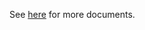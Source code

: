 See [here](https://github.com/kcl-lang/modules/blob/main/.integration/artifacthub/k8s/1.25/docs/README.md) for more documents.
